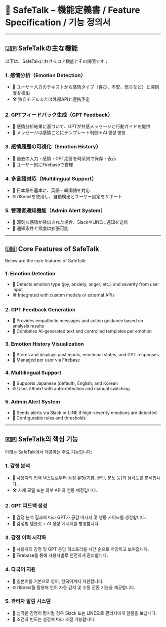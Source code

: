 # 🧩 SafeTalk – 機能定義書 / Feature Specification / 기능 정의서

---

## 🇯🇵 SafeTalkの主な機能

以下は、SafeTalkにおけるコア機能とその説明です：

### 1. 感情分析（Emotion Detection）
- 📌 ユーザー入力のテキストから感情タイプ（喜び、不安、怒りなど）と深刻度を検出
- 🛠️ 独自モデルまたは外部APIと連携予定

### 2. GPTフィードバック生成（GPT Feedback）
- 📌 感情分析結果に基づいて、GPTが共感メッセージと行動ガイドを提供
- 🧠 メッセージは感情ごとにテンプレート制御＋AI 생성 병행

### 3. 感情履歴の可視化（Emotion History）
- 📌 過去の入力・感情・GPT応答を時系列で保存・表示
- 🔐 ユーザー別にFirebaseで管理

### 4. 多言語対応（Multilingual Support）
- 📌 日本語を基本に、英語・韓国語を対応
- 🌐 i18nextを使用し、自動検出とユーザー設定をサポート

### 5. 管理者通知機能（Admin Alert System）
- 📌 深刻な感情が検出された場合、SlackやLINEに通知を送信
- 🚨 通知条件と頻度は拡張可能

---

## 🇺🇸 Core Features of SafeTalk

Below are the core features of SafeTalk:

### 1. Emotion Detection
- 📌 Detects emotion type (joy, anxiety, anger, etc.) and severity from user input
- 🛠️ Integrated with custom models or external APIs

### 2. GPT Feedback Generation
- 📌 Provides empathetic messages and action guidance based on analysis results
- 🧠 Combines AI-generated text and controlled templates per emotion

### 3. Emotion History Visualization
- 📌 Stores and displays past inputs, emotional states, and GPT responses
- 🔐 Managed per user via Firebase

### 4. Multilingual Support
- 📌 Supports Japanese (default), English, and Korean
- 🌐 Uses i18next with auto-detection and manual switching

### 5. Admin Alert System
- 📌 Sends alerts via Slack or LINE if high-severity emotions are detected
- 🚨 Configurable rules and thresholds

---

## 🇰🇷 SafeTalk의 핵심 기능

아래는 SafeTalk에서 제공하는 주요 기능입니다:

### 1. 감정 분석
- 📌 사용자의 입력 텍스트로부터 감정 유형(기쁨, 불안, 분노 등)과 심각도를 분석합니다.
- 🛠️ 자체 모델 또는 외부 API와 연동 예정입니다.

### 2. GPT 피드백 생성
- 📌 감정 분석 결과에 따라 GPT가 공감 메시지 및 행동 가이드를 생성합니다.
- 🧠 감정별 템플릿 + AI 생성 메시지를 병행합니다.

### 3. 감정 이력 시각화
- 📌 사용자의 감정 및 GPT 응답 히스토리를 시간 순으로 저장하고 보여줍니다.
- 🔐 Firebase를 통해 사용자별로 안전하게 관리합니다.

### 4. 다국어 지원
- 📌 일본어를 기본으로 영어, 한국어까지 지원합니다.
- 🌐 i18next를 활용해 언어 자동 감지 및 수동 전환 기능을 제공합니다.

### 5. 관리자 알림 시스템
- 📌 심각한 감정이 탐지될 경우 Slack 또는 LINE으로 관리자에게 알림을 보냅니다.
- 🚨 조건과 빈도는 설정에 따라 조절 가능합니다.